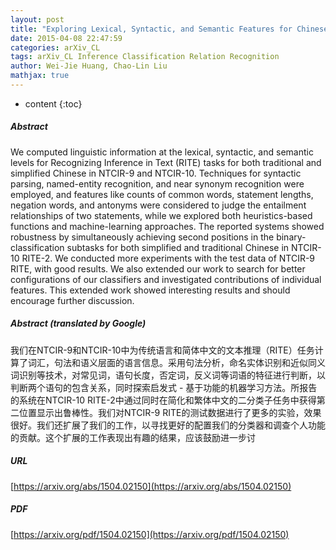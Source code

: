 ```yaml
---
layout: post
title: "Exploring Lexical, Syntactic, and Semantic Features for Chinese Textual Entailment in NTCIR RITE Evaluation Tasks"
date: 2015-04-08 22:47:59
categories: arXiv_CL
tags: arXiv_CL Inference Classification Relation Recognition
author: Wei-Jie Huang, Chao-Lin Liu
mathjax: true
---
```


* content
{:toc}

##### Abstract
We computed linguistic information at the lexical, syntactic, and semantic levels for Recognizing Inference in Text (RITE) tasks for both traditional and simplified Chinese in NTCIR-9 and NTCIR-10. Techniques for syntactic parsing, named-entity recognition, and near synonym recognition were employed, and features like counts of common words, statement lengths, negation words, and antonyms were considered to judge the entailment relationships of two statements, while we explored both heuristics-based functions and machine-learning approaches. The reported systems showed robustness by simultaneously achieving second positions in the binary-classification subtasks for both simplified and traditional Chinese in NTCIR-10 RITE-2. We conducted more experiments with the test data of NTCIR-9 RITE, with good results. We also extended our work to search for better configurations of our classifiers and investigated contributions of individual features. This extended work showed interesting results and should encourage further discussion.

##### Abstract (translated by Google)
我们在NTCIR-9和NTCIR-10中为传统语言和简体中文的文本推理（RITE）任务计算了词汇，句法和语义层面的语言信息。采用句法分析，命名实体识别和近似同义词识别等技术，对常见词，语句长度，否定词，反义词等词语的特征进行判断，以判断两个语句的包含关系，同时探索启发式 - 基于功能的机器学习方法。所报告的系统在NTCIR-10 RITE-2中通过同时在简化和繁体中文的二分类子任务中获得第二位置显示出鲁棒性。我们对NTCIR-9 RITE的测试数据进行了更多的实验，效果很好。我们还扩展了我们的工作，以寻找更好的配置我们的分类器和调查个人功能的贡献。这个扩展的工作表现出有趣的结果，应该鼓励进一步讨

##### URL
[https://arxiv.org/abs/1504.02150](https://arxiv.org/abs/1504.02150)

##### PDF
[https://arxiv.org/pdf/1504.02150](https://arxiv.org/pdf/1504.02150)

